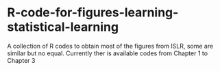 # R-code-for-figures-learning-statistical-learning
A collection of R codes to obtain most of the figures from ISLR, some are similar but no equal. Currently ther is available codes from Chapter 1 to Chapter 3 
